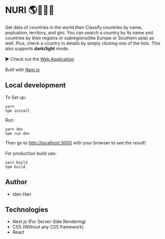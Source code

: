 # NURI 🌎💚👋🏻

Get data of countries in the world then Classify countries by name, popluation, territory, and gini. You can search a country by its name and countries by their regions or subregions(like Europe or Southern asia) as well. Plus, check a country in details by simply clicking one of the lists. This also supports **dark/light** mode.
\
\
▶ Check out the [Web Application](https://nuri.vercel.app)
\
\
Built with [Next.js](https://nextjs.org/)

## Local development

To Set up:

```text
yarn
npm install
```

Run:

```text
yarn dev
npm run dev
```

Then go to [http://localhost:3000](http://localhost:3000) with your browser to see the result!
\
\
For production build use:

```text
yarn build
npm build
```

## Author

- Iden Han

## Technologies

- Next.js (For Server-Side Rendering)
- CSS (Without any CSS framework)
- React
